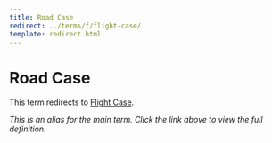 ```yaml
---
title: Road Case
redirect: ../terms/f/flight-case/
template: redirect.html
---
```


# Road Case

This term redirects to [Flight Case](../terms/f/flight-case/).

*This is an alias for the main term. Click the link above to view the full definition.*
